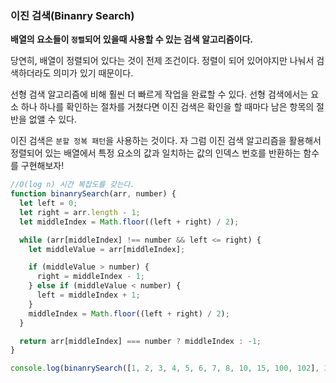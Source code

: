 ### 이진 검색(Binanry Search)

**배열의 요소들이 `정렬`되어 있을때 사용할 수 있는 검색 알고리즘이다.**

당연히, 배열이 정렬되어 있다는 것이 전제 조건이다. 정렬이 되어 있어야지만 나눠서 검색하더라도 의미가 있기 때문이다.

선형 검색 알고리즘에 비해 훨씬 더 빠르게 작업을 완료할 수 있다. 선형 검색에서는 요소 하나 하나를 확인하는 절차를 거쳤다면 이진 검색은 확인을 할 때마다 남은 항목의 절반을 없앨 수 있다.

이진 검색은 `분할 정복 패턴`을 사용하는 것이다. 자 그럼 이진 검색 알고리즘을 활용해서 정렬되어 있는 배열에서 특정 요소의 값과 일치하는 값의 인덱스 번호를 반환하는 함수를 구현해보자!

```javascript
//O(log n) 시간 복잡도를 갖는다.
function binanrySearch(arr, number) {
  let left = 0;
  let right = arr.length - 1;
  let middleIndex = Math.floor((left + right) / 2);

  while (arr[middleIndex] !== number && left <= right) {
    let middleValue = arr[middleIndex];

    if (middleValue > number) {
      right = middleIndex - 1;
    } else if (middleValue < number) {
      left = middleIndex + 1;
    }
    middleIndex = Math.floor((left + right) / 2);
  }

  return arr[middleIndex] === number ? middleIndex : -1;
}

console.log(binanrySearch([1, 2, 3, 4, 5, 6, 7, 8, 10, 15, 100, 102], 3));
```
